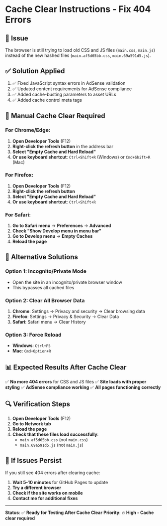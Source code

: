 # Cache Clear Instructions - Fix 404 Errors

## 🚨 Issue
The browser is still trying to load old CSS and JS files (`main.css`, `main.js`) instead of the new hashed files (`main.af5d65bb.css`, `main.69a591d5.js`).

## ✅ Solution Applied
1. ✅ Fixed JavaScript syntax errors in AdSense validation
2. ✅ Updated content requirements for AdSense compliance
3. ✅ Added cache-busting parameters to asset URLs
4. ✅ Added cache control meta tags

## 🔧 Manual Cache Clear Required

### For Chrome/Edge:
1. **Open Developer Tools** (F12)
2. **Right-click the refresh button** in the address bar
3. **Select "Empty Cache and Hard Reload"**
4. **Or use keyboard shortcut**: `Ctrl+Shift+R` (Windows) or `Cmd+Shift+R` (Mac)

### For Firefox:
1. **Open Developer Tools** (F12)
2. **Right-click the refresh button**
3. **Select "Empty Cache and Hard Reload"**
4. **Or use keyboard shortcut**: `Ctrl+Shift+R`

### For Safari:
1. **Go to Safari menu** → **Preferences** → **Advanced**
2. **Check "Show Develop menu in menu bar"**
3. **Go to Develop menu** → **Empty Caches**
4. **Reload the page**

## 🧪 Alternative Solutions

### Option 1: Incognito/Private Mode
- Open the site in an incognito/private browser window
- This bypasses all cached files

### Option 2: Clear All Browser Data
1. **Chrome**: Settings → Privacy and security → Clear browsing data
2. **Firefox**: Settings → Privacy & Security → Clear Data
3. **Safari**: Safari menu → Clear History

### Option 3: Force Reload
- **Windows**: `Ctrl+F5`
- **Mac**: `Cmd+Option+R`

## 📊 Expected Results After Cache Clear

✅ **No more 404 errors** for CSS and JS files
✅ **Site loads with proper styling**
✅ **AdSense compliance working**
✅ **All pages functioning correctly**

## 🔍 Verification Steps

1. **Open Developer Tools** (F12)
2. **Go to Network tab**
3. **Reload the page**
4. **Check that these files load successfully**:
   - `main.af5d65bb.css` (not `main.css`)
   - `main.69a591d5.js` (not `main.js`)

## 🚀 If Issues Persist

If you still see 404 errors after clearing cache:

1. **Wait 5-10 minutes** for GitHub Pages to update
2. **Try a different browser**
3. **Check if the site works on mobile**
4. **Contact me for additional fixes**

---

**Status**: ✅ **Ready for Testing After Cache Clear**
**Priority**: 🔥 **High - Cache clear required** 